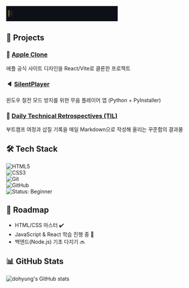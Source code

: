 <img src="assets/demo.gif" alt="demo" style="width:60%;" />



## 🚀 Projects

### 🍎 [Apple Clone](https://github.com/Stylechoi/apple-clone)  
애플 공식 사이트 디자인을 React/Vite로 클론한 프로젝트

### 🔈 [SilentPlayer](https://github.com/Stylechoi/SilentPlayer)  
윈도우 절전 모드 방지를 위한 무음 플레이어 앱 (Python + PyInstaller)

### 📔 [Daily Technical Retrospectives (TIL)](https://github.com/Stylechoi/til-python)  
부트캠프 여정과 삽질 기록을 매일 Markdown으로 작성해 올리는 꾸준함의 결과물




## 🛠️ Tech Stack

![HTML5](https://img.shields.io/badge/HTML5-E34F26?logo=html5&logoColor=white)  
![CSS3](https://img.shields.io/badge/CSS3-1572B6?logo=css3&logoColor=white)  
![Git](https://img.shields.io/badge/Git-F05032?logo=git&logoColor=white)  
![GitHub](https://img.shields.io/badge/GitHub-181717?logo=github&logoColor=white)  
![Status: Beginner](https://img.shields.io/badge/Status-Beginner-lightgrey.svg)



## 📆 Roadmap

- HTML/CSS 마스터 ✔️  
- JavaScript & React 학습 진행 중 🚧  
- 백엔드(Node.js) 기초 다지기 🔜


## 📊 GitHub Stats

![dohyung's GitHub stats](https://github-readme-stats.vercel.app/api?username=Stylechoi&show_icons=true)
